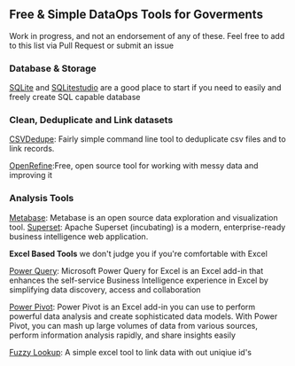 ## Free & Simple DataOps Tools for Goverments 
Work in progress, and not an endorsement of any of these. Feel free to add to this list via Pull Request or submit an issue

### Database & Storage
[SQLite](https://www.sqlite.org/) and [SQLitestudio](https://sqlitestudio.pl/index.rvt) are a good place to start if you need to easily and freely create SQL capable database


### Clean, Deduplicate and Link datasets
[CSVDedupe](https://github.com/dedupeio/csvdedupe): Fairly simple command line tool to deduplicate csv files and to link records.

[OpenRefine](https://github.com/OpenRefine/OpenRefine):Free, open source tool for working with messy data and improving it


### Analysis Tools
[Metabase](https://www.metabase.com/): Metabase is an open source data exploration and visualization tool.
[Superset](https://superset.incubator.apache.org/): Apache Superset (incubating) is a modern, enterprise-ready business intelligence web application.


**Excel Based Tools** we don't judge you if you're comfortable with Excel

[Power Query](https://www.microsoft.com/en-us/download/details.aspx?id=39379): Microsoft Power Query for Excel is an Excel add-in that enhances the self-service Business Intelligence experience in Excel by simplifying data discovery, access and collaboration

[Power Pivot](https://support.office.com/en-us/article/Power-Pivot-Powerful-data-analysis-and-data-modeling-in-Excel-a9c2c6e2-cc49-4976-a7d7-40896795d045): Power Pivot is an Excel add-in you can use to perform powerful data analysis and create sophisticated data models. With Power Pivot, you can mash up large volumes of data from various sources, perform information analysis rapidly, and share insights easily

[Fuzzy Lookup](https://www.microsoft.com/en-us/download/details.aspx?id=15011): A simple excel tool to link data with out uniqiue id's

